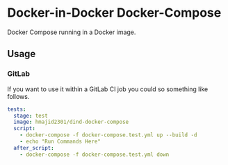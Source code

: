 # Docker-in-Docker Docker-Compose

Docker Compose running in a Docker image.

##  Usage

### GitLab

If you want to use it within a GitLab CI job you could so something like follows.

```yaml
tests:
  stage: test
  image: hmajid2301/dind-docker-compose
  script:
    - docker-compose -f docker-compose.test.yml up --build -d 
    - echo "Run Commands Here"
  after_script:
    - docker-compose -f docker-compose.test.yml down
```
